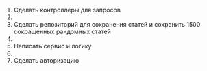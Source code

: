 1. Сделать контроллеры для запросов
2. 
3. Сделать репозиторий для сохранения статей и сохранить 1500 сокращенных рандомных статей
4. 
5. Написать сервис и логику
6. 
7. Сделать авторизацию
